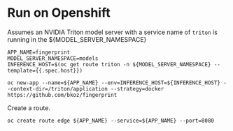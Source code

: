 # Run on Openshift

Assumes an NVIDIA Triton model server with a service name of `triton` is running in the ${MODEL_SERVER_NAMESPACE}
```
APP_NAME=fingerprint
MODEL_SERVER_NAMESPACE=models
INFERENCE_HOST=$(oc get route triton -n ${MODEL_SERVER_NAMESPACE} --template={{.spec.host}})

oc new-app --name=${APP_NAME} --env=INFERENCE_HOST=${INFERENCE_HOST} --context-dir=/triton/application --strategy=docker https://github.com/bkoz/fingerprint
```

Create a route.
```
oc create route edge ${APP_NAME} --service=${APP_NAME} --port=8080
```


